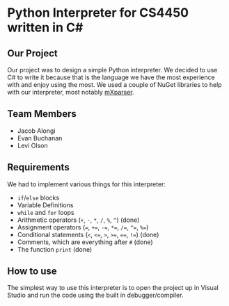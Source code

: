 # Python Interpreter for CS4450 written in C#

## Our Project

Our project was to design a simple Python interpreter. 
We decided to use C# to write it because that is the language we have the most experience with and enjoy using the most.
We used a couple of NuGet libraries to help with our interpreter, most notably [mXparser](https://www.nuget.org/packages/MathParser.org-mXparser/4.4.2).

## Team Members

- Jacob Alongi
- Evan Buchanan
- Levi Olson

## Requirements

We had to implement various things for this interpreter:

- `if`/`else` blocks
- Variable Definitions
- `while` and `for` loops
- Arithmetic operators (`+`, `-`, `*`, `/`, `%`, `^`) (done)
- Assignment operators (`=`, `+=`, `-=`, `*=`, `/=`, `^=`, `%=`)
- Conditional statements (`<`, `<=`, `>`, `>=`, `==`, `!=`) (done)
- Comments, which are everything after `#` (done)
- The function `print` (done)

## How to use

The simplest way to use this interpreter is to open the project up in Visual Studio and run the code using the built in debugger/compiler.

